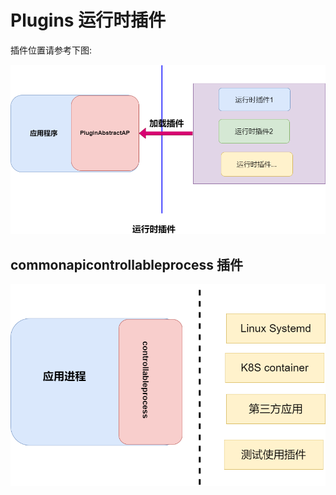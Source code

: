 # Plugins 运行时插件

插件位置请参考下图:

![架构图](./doc/pluginsOview.png)

## commonapicontrollableprocess 插件

![架构图](./doc/commonapicontrollableprocessPlugins.drawio.png)




